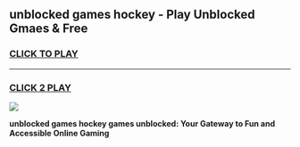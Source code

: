 
## unblocked games hockey - Play Unblocked Gmaes & Free
<h3>
<a href="https://news.freeplayer.one?title=unblocked_games_hockey&ref=23F">CLICK TO PLAY</a></h3>
<hr>

<h3>
<a href="https://news.freeplayer.one?title=unblocked_games_hockey&ref=23F">CLICK 2 PLAY</a>
  
</h3>

<a href="https://news.freeplayer.one?title=unblocked_games_hockey&ref=23F/"><img src="https://clearcache.store/games.png"></a>


**unblocked games hockey games unblocked: Your Gateway to Fun and Accessible Online Gaming**
